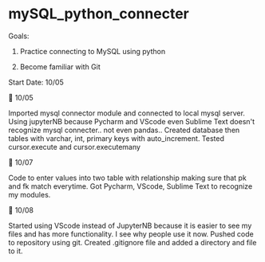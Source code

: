 # mySQL_python_connecter

Goals:

1. Practice connecting to MySQL using python

2. Become familiar with Git

Start Date: 10/05

🐢 10/05

Imported mysql connector module and connected to local mysql server.
Using jupyterNB because Pycharm and VScode even Sublime Text doesn't recognize mysql connecter.. not even pandas..
Created database then tables with varchar, int, primary keys with auto_increment.
Tested cursor.execute and cursor.executemany

🐢 10/07

Code to enter values into two table with relationship making sure that pk and fk match everytime.
Got Pycharm, VScode, Sublime Text to recognize my modules.

🐢 10/08

Started using VScode instead of JupyterNB because it is easier to see my files and  has more functionality. I see why people use it now.
Pushed code to repository using git.
Created .gitignore file and added a directory and file to it.

